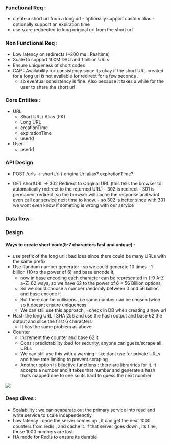 ### Functional Req : 
- create a short url from a long url
      - optionally support custom alias
      - optionally support an expiration time
- users are redirected to long original url from the short url


### Non Functional Req : 
- Low latency on redirects (~200 ms : Realtime)
- Scale to support 100M DAU and 1 billion URLs
- Ensure uniqueness of short codes
- CAP : Availability >> consistency since its okay if the short URL created for a long url is not available for redirect for a few seconds .
    - so eventual consistency is fine. Also because it takes a while for the user to share the short url

### Core Entities : 
- URL
   - Short URL/ Alias (PK)
   - Long URL
   - creationTime
   - expirationTime
   - userId
- User
  - userId


### API Design
- POST /urls -> shortUrl
{
originalUrl
alias?
expirationTime?

- GET shortURL -> 302 Redirect to Original URL (this tells the browser to automatically redirect to the returned URL)
      - 302 is redirect
      - 301 is permanent redirect, so the browser will cache the response and wont even call our service next time to know.
      - so 302 is better since with 301 we wont even know if someting is wrong with our service


### Data flow




### Design

#### Ways to create short code(5-7 characters fast and unique) :
- use prefix of the long url : bad idea since there could be many URLs with the same prefix
- Use Random number generator : so we could generate 10 times : 1 billion (10 to the power of 6) and base encode it,
  - now in base encoding each character can be represented in (-9 A-Z a-Z) 62 ways, so we have 62 to the power of 6 = 56 Billion options
  - So we could choose a number randomly between 0 and 56 billion and base encode it
  - But there can be collisions , i.e same number can be chosen twice so it doesnt ensure uniqueness
  - We can still use this approach, =check in DB when creating a new url
- Hash the long URL : SHA 256 and use the hash output and base 62 the output and slice the first 6 characters
  - It has the same problem as above
- Counter
  - Increment the counter and base 62 it
  - Cons : predictability :bad for security, anyone can guess/scrape all URLs
  - We can still use this with a warning : like dont use for private URLs and have rate limiting to prevent scraping
  - Another option is bijective functions : there are librariries for it. it accepts a number and it takes that number and generate a hash thats mapped one to one so its hard to guess the next number
    

![](https://drive.google.com/file/d/1mhUlSvz9cwm9VNofD7aZate7G-7VekMg/view?usp=sharing)

### Deep dives : 

- Scalability : we can seaparate out the primary service into read and write service to scale independenctly
- Low latency : once the server comes up , it can get the next 1000 counters from redis , and cache it. if that server goes down , its fine, those 1000 numbers are lost
- HA mode for Redis to ensure its durable
  
  
